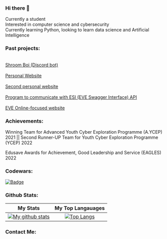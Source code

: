 ### Hi there 👋

Currently a student<br>Interested in computer science and cybersecurity</br>
Currently learning Python, looking to learn data science and Artificial Intelligence

### Past projects:
<br>[Shroom Boi (Discord bot)](https://github.com/IronForce-Auscent/Le-Shroom-Boi)</br>
<br>[Personal Website](https://github.com/IronForce-Auscent/personal-website)</br>
<br>[Second personal website](https://github.com/1t-Ju5t-eX1st5/flask_experimental_project)</br>
<br>[Program to communicate with ESI (EVE Swagger Interface) API](https://github.com/1t-Ju5t-eX1st5/esi_sso_projects)</br>
<br>[EVE Online-focused website](https://github.com/1t-Ju5t-eX1st5/northland-core)</br>

### Achievements:
Winning Team for Advanced Youth Cyber Exploration Programme (A.YCEP) 2021 || Second Runner-UP Team for Youth Cyber Exploration Programme (YCEP) 2022

Edusave Awards for Achievement, Good Leadership and Service (EAGLES) 2022


### Codewars:
[![Badge](https://www.codewars.com/users/IronForce-Auscent/badges/large)](https://www.codewars.com/users/IronForce-Auscent)

### Github Stats:
| **My Stats** | **My Top Langauages** |
|:---:|:---:|
| [![My github stats](https://github-readme-stats.vercel.app/api?username=IronForce-Auscent&theme=tokyonight)](https://github.com/IronForce-Auscent/IronForce-Auscent) | [![Top Langs](https://github-readme-stats.vercel.app/api/top-langs/?username=IronForce-Auscent&theme=tokyonight&layout=compact)](https://github.com/JIronForce-Auscent/IronForce-Auscent)|


### Contact Me:



<!--
**IronForce-Auscent/IronForce-Auscent** is a ✨ _special_ ✨ repository because its `README.md` (this file) appears on your GitHub profile.

Here are some ideas to get you started:

- 🔭 I’m currently working on ...
- 🌱 I’m currently learning ...
- 👯 I’m looking to collaborate on ...
- 🤔 I’m looking for help with ...
- 💬 Ask me about ...
- 📫 How to reach me: ...
- 😄 Pronouns: ...
- ⚡ Fun fact: ...
-->
